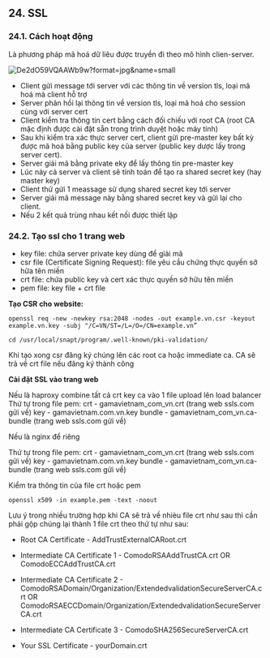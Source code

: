 ## 24. SSL

### 24.1. Cách hoạt động
Là phương pháp mã hoá dữ liêu được truyền đi theo mô hình clien-server.

![De2dO59VQAAWb9w?format=jpg&name=small](https://pbs.twimg.com/media/De2dO59VQAAWb9w?format=jpg&name=small)

- Client gửi message tới server với các thông tin về version tls, loại mã hoá mà client hỗ trợ
- Server phản hồi lại thông tin về version tls, loại mã hoá cho session cùng với server cert
- Client kiểm tra thông tin cert bằng cách đối chiếu với root CA (root CA mặc định được cài đặt sẵn trong trình duyệt hoặc máy tính)
- Sau khi kiểm tra xác thực server cert, client gửi pre-master key bất kỳ được mã hoá bằng public key của server (public key dược lấy trong server cert).
- Server giải mã bằng private eky để lấy thông tin pre-master key
- Lúc này cả server và client sẽ tính toán để tạo ra shared secret key (hay master key)
- Client thử gửi 1 meassage sử dụng shared secret key tới server
- Server giải mã message này bằng shared secret key và gửi lại cho client.
- Nếu 2 kết quả trùng nhau kết nối được thiết lập

### 24.2. Tạo ssl cho 1 trang web

- key file: chứa server private key dùng để giải mã
- csr file (Certificate Signing Request): file yêu cầu chứng thực quyền sở hữa tên miền
- crt file: chứa public key và cert xác thực quyền sở hữu tên miền
- pem file: key file + crt file

**Tạo CSR cho website:**
```
openssl req -new -newkey rsa:2048 -nodes -out example.vn.csr -keyout example.vn.key -subj "/C=VN/ST=/L=/O=/CN=example.vn”
```
```
cd /usr/local/snapt/program/.well-known/pki-validation/
```
Khi tạo xong csr đăng ký chúng lên các root ca hoặc immediate ca. CA sẽ trả về crt file nếu đăng ký thành công

**Cài đặt SSL vào trang web**

Nếu là haproxy  combine tất cả crt key ca vào 1 file upload lên load balancer
Thứ tự trong file pem:
crt     - gamavietnam_com_vn.crt    (trang web ssls.com gửi về)
key     -  gamavietnam.com.vn.key
bundle - gamavietnam_com_vn.ca-bundle    (trang web ssls.com gửi về)

Nếu là nginx để riêng

Thứ tự trong file pem:
crt     - gamavietnam_com_vn.crt    (trang web ssls.com gửi về)
key     -  gamavietnam.com.vn.key
bundle - gamavietnam_com_vn.ca-bundle    (trang web ssls.com gửi về)

Kiểm tra thông tin của file crt hoặc pem
```
openssl x509 -in example.pem -text -noout 
```
Lưu ý trong nhiều trường hợp khi CA sẽ trả về nhièu file crt như sau thì cần phải gộp chúng lại thành 1 file crt theo thứ tự như sau:

- Root CA Certificate - AddTrustExternalCARoot.crt

- Intermediate CA Certificate 1 - ComodoRSAAddTrustCA.crt OR ComodoECCAddTrustCA.crt

- Intermediate CA Certificate 2 - ComodoRSADomain/Organization/ExtendedvalidationSecureServerCA.crt OR ComodoRSAECCDomain/Organization/ExtendedvalidationSecureServerCA.crt

- Intermediate CA Certificate 3 - ComodoSHA256SecureServerCA.crt

- Your SSL Certificate - yourDomain.crt